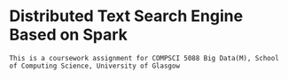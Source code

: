 # Distributed Text Search Engine Based on Spark
```
This is a coursework assignment for COMPSCI 5088 Big Data(M), School of Computing Science, University of Glasgow
```

